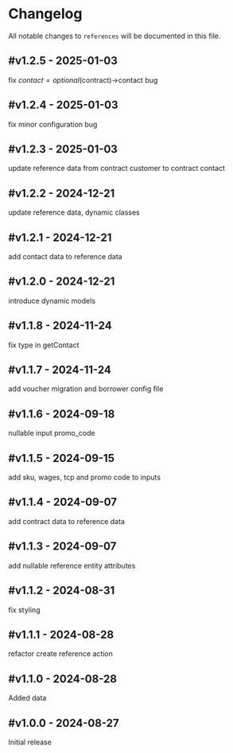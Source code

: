 # Changelog

All notable changes to `references` will be documented in this file.

## #v1.2.5 - 2025-01-03

fix $contact = optional($contract)->contact bug

## #v1.2.4 - 2025-01-03

fix minor configuration bug

## #v1.2.3 - 2025-01-03

update reference data from contract customer to contract contact

## #v1.2.2 - 2024-12-21

update reference data, dynamic classes

## #v1.2.1 - 2024-12-21

add contact data to reference data

## #v1.2.0 - 2024-12-21

introduce dynamic models

## #v1.1.8 - 2024-11-24

fix type in getContact

## #v1.1.7 - 2024-11-24

add voucher migration and borrower config file

## #v1.1.6 - 2024-09-18

nullable input promo_code

## #v1.1.5 - 2024-09-15

add sku, wages, tcp and promo code to inputs

## #v1.1.4 - 2024-09-07

add contract data to reference data

## #v1.1.3 - 2024-09-07

add nullable reference entity attributes

## #v1.1.2 - 2024-08-31

fix styling

## #v1.1.1 - 2024-08-28

refactor create reference action

## #v1.1.0 - 2024-08-28

Added data

## #v1.0.0 - 2024-08-27

Initial release
